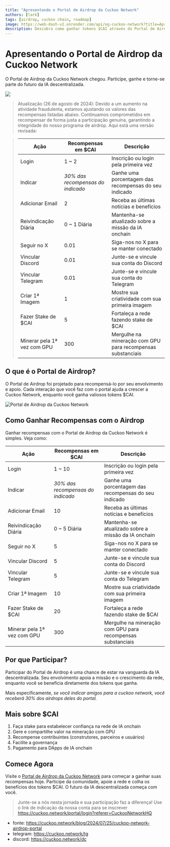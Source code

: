 ```yaml
---
title: "Apresentando o Portal de Airdrop da Cuckoo Network"
authors: [lark]
tags: [airdrop, cuckoo chain, roadmap]
image: https://web-dash-v2.onrender.com/api/og-cuckoo-network?title=Apresentando%20o%20Portal%20de%20Airdrop%20da%20Cuckoo%20Network
description: Descubra como ganhar tokens $CAI através do Portal de Airdrop da Cuckoo Network. Participe, apoie e beneficie-se da IA descentralizada hoje!
---
```


# Apresentando o Portal de Airdrop da Cuckoo Network

O Portal de Airdrop da Cuckoo Network chegou. Participe, ganhe e torne-se parte do futuro da IA descentralizada.

![](https://cuckoo-network.b-cdn.net/2024-07-25-cuckoo-network-airdrop-portal.webp)

> Atualização (26 de agosto de 2024): Devido a um aumento na atividade fraudulenta, estamos ajustando os valores das recompensas listadas abaixo. Continuamos comprometidos em recompensar de forma justa a participação genuína, garantindo a integridade do nosso programa de airdrop. Aqui está uma versão revisada:

> | Ação                  | Recompensas em $CAI        | Descrição                                       |
> | --------------------- | -------------------------- | ----------------------------------------------- |
> | Login                 | 1 ~ 2                      | Inscrição ou login pela primeira vez            |
> | Indicar               | _30% das recompensas do indicado_ | Ganhe uma porcentagem das recompensas do seu indicado |
> | Adicionar Email       | 2                          | Receba as últimas notícias e benefícios         |
> | Reivindicação Diária  | 0 ~ 1 Diária               | Mantenha-se atualizado sobre a missão da IA onchain |
> | Seguir no X           | 0.01                       | Siga-nos no X para se manter conectado          |
> | Vincular Discord      | 0.01                       | Junte-se e vincule sua conta do Discord         |
> | Vincular Telegram     | 0.01                       | Junte-se e vincule sua conta do Telegram        |
> | Criar 1ª Imagem       | 1                          | Mostre sua criatividade com sua primeira imagem |
> | Fazer Stake de $CAI   | 5                          | Fortaleça a rede fazendo stake de $CAI          |
> | Minerar pela 1ª vez com GPU | 300                  | Mergulhe na mineração com GPU para recompensas substanciais |

## O que é o Portal de Airdrop?

O Portal de Airdrop foi projetado para recompensá-lo por seu envolvimento e apoio. Cada interação que você faz com o portal ajuda a crescer a Cuckoo Network, enquanto você ganha valiosos tokens $CAI.

![Portal de Airdrop da Cuckoo Network](https://cuckoo-network.b-cdn.net/airdrop-portal.webp "Portal de Airdrop da Cuckoo Network")

## Como Ganhar Recompensas com o Airdrop

Ganhar recompensas com o Portal de Airdrop da Cuckoo Network é simples. Veja como:

| Ação                  | Recompensas em $CAI        | Descrição                                       |
| --------------------- | -------------------------- | ----------------------------------------------- |
| Login                 | 1 ~ 10                     | Inscrição ou login pela primeira vez            |
| Indicar               | _30% das recompensas do indicado_ | Ganhe uma porcentagem das recompensas do seu indicado |
| Adicionar Email       | 10                         | Receba as últimas notícias e benefícios         |
| Reivindicação Diária  | 0 ~ 5 Diária               | Mantenha-se atualizado sobre a missão da IA onchain |
| Seguir no X           | 5                          | Siga-nos no X para se manter conectado          |
| Vincular Discord      | 5                          | Junte-se e vincule sua conta do Discord         |
| Vincular Telegram     | 5                          | Junte-se e vincule sua conta do Telegram        |
| Criar 1ª Imagem       | 10                         | Mostre sua criatividade com sua primeira imagem |
| Fazer Stake de $CAI   | 20                         | Fortaleça a rede fazendo stake de $CAI          |
| Minerar pela 1ª vez com GPU | 300                  | Mergulhe na mineração com GPU para recompensas substanciais |

## Por que Participar?

Participar do Portal de Airdrop é uma chance de estar na vanguarda da IA descentralizada. Seu envolvimento apoia a missão e o crescimento da rede, enquanto você se beneficia diretamente dos tokens que ganha.

Mais especificamente, _se você indicar amigos para a cuckoo network, você receberá 30% dos airdrops deles do portal._

## Mais sobre $CAI

1. Faça stake para estabelecer confiança na rede de IA onchain
2. Gere e compartilhe valor na mineração com GPU
3. Recompense contribuintes (construtores, parceiros e usuários)
4. Facilite a governança
5. Pagamento para DApps de IA onchain

## Comece Agora

Visite o [Portal de Airdrop da Cuckoo Network](https://cuckoo.network/portal/airdrop) para começar a ganhar suas recompensas hoje. Participe da comunidade, apoie a rede e colha os benefícios dos tokens $CAI. O futuro da IA descentralizada começa com você.

> Junte-se a nós nesta jornada e sua participação faz a diferença! Use o link de indicação da nossa conta para se inscrever https://cuckoo.network/portal/login?referer=CuckooNetworkHQ

- fonte: https://cuckoo.network/blog/2024/07/25/cuckoo-network-airdrop-portal
- telegram: https://cuckoo.network/tg
- discord: https://cuckoo.network/dc